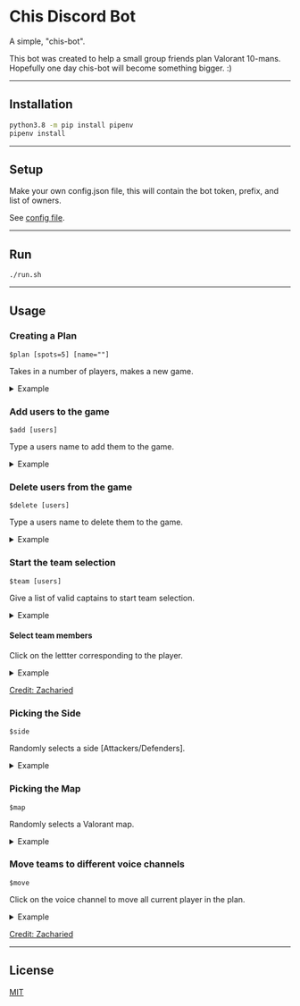 # Chis Discord Bot

A simple, "chis-bot".

This bot was created to help a small group friends plan Valorant 10-mans.
Hopefully one day chis-bot will become something bigger. :)

------

## Installation

``` bash
python3.8 -m pip install pipenv
pipenv install
```

------

## Setup

Make your own config.json file, 
this will contain the bot token, prefix, and list of owners.

See [config file](config-example.json).

------

## Run

`./run.sh`

------

## Usage

### Creating a Plan

`$plan [spots=5] [name=""]`

Takes in a number of players, makes a new game.

<details>
    <summary>Example</summary>
    <img src="https://i.imgur.com/aWKH89w.gif" alt="plan" height="350"/>
</details>

### Add users to the game

`$add [users]`

Type a users name to add them to the game.

<details>
    <summary>Example</summary>
    <img src="https://i.imgur.com/0wkp11u.gif" alt="add" height="350"/>
</details>

### Delete users from the game

`$delete [users]`

Type a users name to delete them to the game.

<details>
    <summary>Example</summary>
    <img src="https://i.imgur.com/ZDl7cuw.gif" alt="delete" height="350"/>
</details>

### Start the team selection

`$team [users]`

Give a list of valid captains to start team selection.

<details>
    <summary>Example</summary>
    <img src="https://i.imgur.com/3xAfZVe.gif" alt="team1" height="350"/>
</details>

#### Select team members

Click on the lettter corresponding to the player.

<details>
    <summary>Example</summary>
    <img src="https://i.imgur.com/3WUbvAT.gif" alt="team2" height="350"/>
</details>

[Credit: Zacharied](<https://github.com/zacharied/discord-eprompt>)

### Picking the Side

`$side`

Randomly selects a side [Attackers/Defenders].

<details>
    <summary>Example</summary>
    <img src="https://i.imgur.com/PmmiRVZ.gif" alt="side" height="350"/>
</details>

### Picking the Map

`$map`

Randomly selects a Valorant map.

<details>
    <summary>Example</summary>
    <img src="https://i.imgur.com/k7dalPJ.gif" alt="map" height="350"/>
</details>

### Move teams to different voice channels

`$move`

Click on the voice channel to move all current player in the plan.

<details>
    <summary>Example</summary>
    <img src="https://i.imgur.com/MATv1Io.gif" alt="play" height="350"/>
</details>

[Credit: Zacharied](<https://github.com/zacharied/discord-eprompt>)

------

## License

[MIT](https://choosealicense.com/licenses/mit/)
